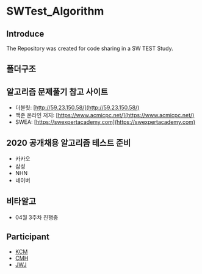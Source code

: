 # SWTest_Algorithm

<!-- URL 넣는 방법 : [내용](URL) -->

## Introduce

The Repository was created for code sharing in a SW TEST Study.<br>

## 폴더구조

## 알고리즘 문제풀기 참고 사이트
- 더블릿: [http://59.23.150.58/](http://59.23.150.58/) <br>
- 백준 온라인 저지: [https://www.acmicpc.net/](https://www.acmicpc.net/) <br>
- SWEA: [https://swexpertacademy.com](https://swexpertacademy.com)

## 2020 공개채용 알고리즘 테스트 준비
- 카카오
- 삼성
- NHN
- 네이버

## 비타알고
- 04월 3주차 진행중

## Participant
- [KCM](https://github.com/Chanmi-Kim) <br>
- [CMH](https://github.com/chans08) <br>
- [JWJ](https://github.com/woojoovove) <br>

